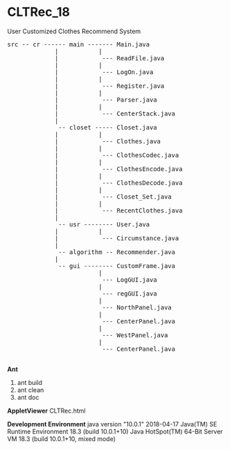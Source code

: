 # CLTRec_18
User Customized Clothes Recommend System

<pre>
src -- cr ------ main ------- Main.java
             |           |
             |            --- ReadFile.java
             |           |
             |            --- LogOn.java
             |           |
             |            --- Register.java
             |           |
             |            --- Parser.java
             |           |
             |            --- CenterStack.java
             |
              -- closet ----- Closet.java
             |           |
             |            --- Clothes.java
             |           |
             |            --- ClothesCodec.java
             |           |
             |            --- ClothesEncode.java
             |           |
             |            --- ClothesDecode.java
             |           |
             |            --- Closet_Set.java
             |           |
             |            --- RecentClothes.java
             |
              -- usr -------- User.java
             |           |
             |            --- Circumstance.java
             |
              -- algorithm -- Recommender.java
             |            
              -- gui -------- CustomFrame.java
                         |
                          --- LogGUI.java
                         |
                          --- regGUI.java
                         |
                          --- NorthPanel.java
                         |
                          --- CenterPanel.java
                         |
                          --- WestPanel.java
                         |
                          --- CenterPanel.java

</pre>

<b>Ant</b>
   1. ant build
   2. ant clean
   3. ant doc

<b>AppletViewer</b>
   CLTRec.html

<b>Development Environment</b>
  java version "10.0.1" 2018-04-17
  Java(TM) SE Runtime Environment 18.3 (build 10.0.1+10)
  Java HotSpot(TM) 64-Bit Server VM 18.3 (build 10.0.1+10, mixed mode)

